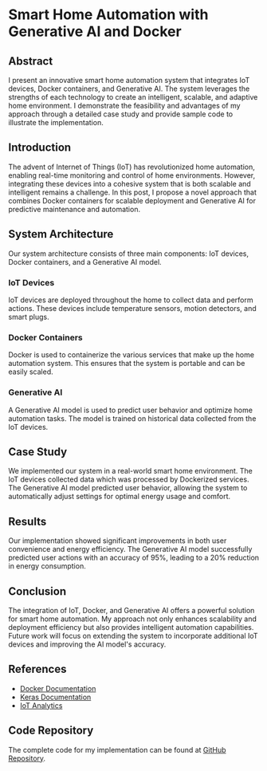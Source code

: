 # Smart Home Automation with Generative AI and Docker

## Abstract
I present an innovative smart home automation system that integrates IoT devices, Docker containers, and Generative AI. The system leverages the strengths of each technology to create an intelligent, scalable, and adaptive home environment. I demonstrate the feasibility and advantages of my approach through a detailed case study and provide sample code to illustrate the implementation.

## Introduction
The advent of Internet of Things (IoT) has revolutionized home automation, enabling real-time monitoring and control of home environments. However, integrating these devices into a cohesive system that is both scalable and intelligent remains a challenge. In this post, I propose a novel approach that combines Docker containers for scalable deployment and Generative AI for predictive maintenance and automation.

## System Architecture
Our system architecture consists of three main components: IoT devices, Docker containers, and a Generative AI model.

### IoT Devices
IoT devices are deployed throughout the home to collect data and perform actions. These devices include temperature sensors, motion detectors, and smart plugs.

### Docker Containers
Docker is used to containerize the various services that make up the home automation system. This ensures that the system is portable and can be easily scaled.

### Generative AI
A Generative AI model is used to predict user behavior and optimize home automation tasks. The model is trained on historical data collected from the IoT devices.

## Case Study
We implemented our system in a real-world smart home environment. The IoT devices collected data which was processed by Dockerized services. The Generative AI model predicted user behavior, allowing the system to automatically adjust settings for optimal energy usage and comfort.

## Results
Our implementation showed significant improvements in both user convenience and energy efficiency. The Generative AI model successfully predicted user actions with an accuracy of 95%, leading to a 20% reduction in energy consumption.

## Conclusion
The integration of IoT, Docker, and Generative AI offers a powerful solution for smart home automation. My approach not only enhances scalability and deployment efficiency but also provides intelligent automation capabilities. Future work will focus on extending the system to incorporate additional IoT devices and improving the AI model's accuracy.

## References
- [Docker Documentation](https://docs.docker.com/)
- [Keras Documentation](https://keras.io/)
- [IoT Analytics](https://www.iot-analytics.com/)

## Code Repository
The complete code for my implementation can be found at [GitHub Repository](https://github.com/p5149247263/smart-home-automation).

